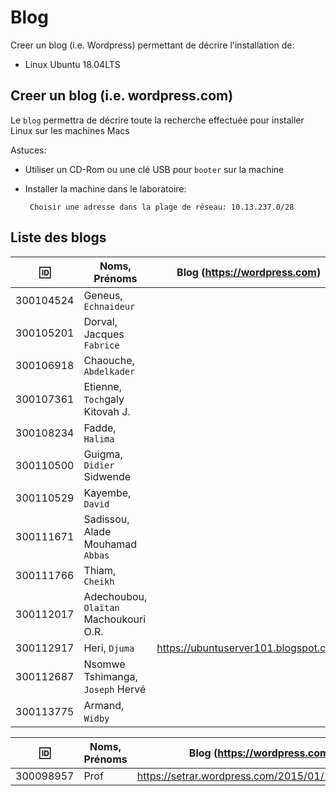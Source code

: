 
# Blog


Creer un blog (i.e. Wordpress) permettant de décrire l'installation de:

* Linux Ubuntu 18.04LTS

## Creer un blog (i.e. wordpress.com)

Le `blog` permettra de décrire toute la recherche effectuée pour installer Linux sur les machines Macs

Astuces: 

* Utiliser un CD-Rom ou une clé USB pour `booter` sur la machine

* Installer la machine dans le laboratoire:

       Choisir une adresse dans la plage de réseau: 10.13.237.0/28
       
## Liste des blogs

| :id:      | Noms, Prénoms                            |   Blog (https://wordpress.com)                           | Serveur      |
|-----------|------------------------------------------|----------------------------------------------------------|--------------|
| 300104524 | Geneus, `Echnaideur`                     |                                                          |              |
| 300105201 | Dorval, Jacques `Fabrice`                |                                                          |              |
| 300106918 | Chaouche, `Abdelkader`                   |                                                          |              |
| 300107361 | Etienne, `Toch`galy Kitovah J.           |                                                          |              |
| 300108234 | Fadde, `Halima`                          |                                                          |              |
| 300110500 | Guigma, `Didier` Sidwende                |                                                          |              |
| 300110529 | Kayembe, `David`                         |                                                          |              |
| 300111671 | Sadissou, Alade Mouhamad `Abbas`         |                                                          | 10.13.237.63 |
| 300111766 | Thiam, `Cheikh`                          |                                                          |              |
| 300112017 | Adechoubou, `Olaïtan` Machoukouri O.R.   |                                                          | 10.13.237.60 |
| 300112917 | Heri, `Djuma`                            |  https://ubuntuserver101.blogspot.com                    | 10.13.237.79 |
| 300112687 | Nsomwe Tshimanga, `Joseph` Hervé         |                                                          |              |
| 300113775 | Armand, `Widby`                          |                                                          |              |

| :id:      | Noms, Prénoms                            |   Blog (https://wordpress.com)                           |
|-----------|------------------------------------------|----------------------------------------------------------|
| 300098957 | Prof                                     |  https://setrar.wordpress.com/2015/01/10/bitstamp/       | 


